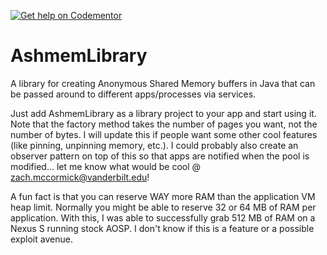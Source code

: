 [![Get help on Codementor](https://cdn.codementor.io/badges/get_help_github.svg)](https://www.codementor.io/zachmccormick?utm_source=github&utm_medium=button&utm_term=zachmccormick&utm_campaign=github)

AshmemLibrary
=============

A library for creating Anonymous Shared Memory buffers in Java that can be passed around to different apps/processes via services.

Just add AshmemLibrary as a library project to your app and start using it.  Note that the factory method takes the number of pages you want, not the number of bytes.  I will update this if people want some other cool features (like pinning, unpinning memory, etc.).  I could probably also create an observer pattern on top of this so that apps are notified when the pool is modified... let me know what would be cool @ zach.mccormick@vanderbilt.edu!

A fun fact is that you can reserve WAY more RAM than the application VM heap limit.  Normally you might be able to reserve 32 or 64 MB of RAM per application.  With this, I was able to successfully grab 512 MB of RAM on a Nexus S running stock AOSP.  I don't know if this is a feature or a possible exploit avenue.
